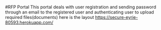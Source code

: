 #RFP Portal
This portal deals with user registration and sending password through an email to the registered user and authenticating user to upload required files(documents)
here is the layout https://secure-eyrie-80593.herokuapp.com/